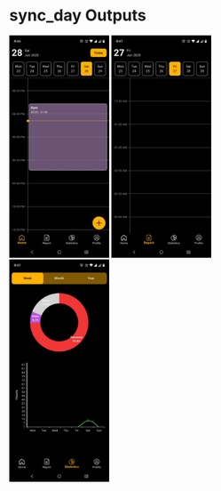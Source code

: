 # sync_day Outputs

<img src="https://github.com/Rahman1412/Sync-Day/blob/master/assets/output/home.jpeg" height="400" width="180"/> 
<img src="https://github.com/Rahman1412/Sync-Day/blob/master/assets/output/report.jpeg" height="400" width="180"/> 
<img src="https://github.com/Rahman1412/Sync-Day/blob/master/assets/output/statistics.jpeg" height="400" width="180"/> 

